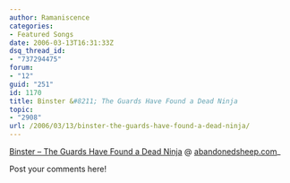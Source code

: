 ```yaml
---
author: Ramaniscence
categories:
- Featured Songs
date: 2006-03-13T16:31:33Z
dsq_thread_id:
- "737294475"
forum:
- "12"
guid: "251"
id: 1170
title: Binster &#8211; The Guards Have Found a Dead Ninja
topic:
- "2908"
url: /2006/03/13/binster-the-guards-have-found-a-dead-ninja/
---
```


[Binster &#8211; The Guards Have Found a Dead Ninja](http://www.abandonedsheep.com/MUSIC/Binster%20-%20The%20Guards%20Have%20Found%20A%20Dead%20Ninja.mp3) @ [abandonedsheep.com](http://www.abandonedsheep.com/)_</p> 

Post your comments here!</em>